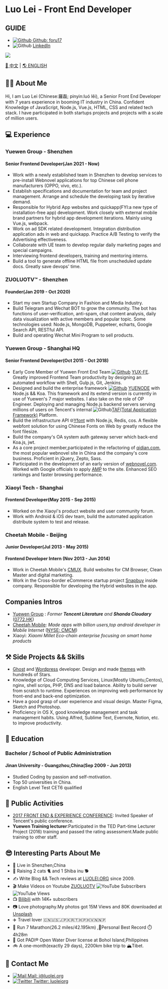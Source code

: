 
# Luo Lei - Front End Developer  

## GUIDE

* [![Github](https://static.is26.com/tmp/icons/github.svg)](https://github.com/foru17)[ Github: foru17](https://github.com/foru17)
* ![Github](https://static.is26.com/tmp/icons/linkedin.svg?ver=1) [LinkedIn](https://www.linkedin.com/in/luoleiorg/)

![](https://komarev.com/ghpvc/?username=foru17e&color=609927&style=flat-square)

[🐼 中文](https://github.com/foru17) | [🌎 ENGLISH](https://github.com/foru17)

## 👨‍🚀 About Me

Hi, I am Luo Lei (Chinese:羅磊; pinyin:luó lěi), a Senior Front End Developer with 7 years experience in booming IT industry in China. Сonfident Knowledge of JavaScript, Node.js, Vue.js, HTML, CSS and related tech stack. I have participated in both startups projects and projects with a scale of million users. 

## 💻 Experience

### Yuewen Group - Shenzhen

#### Senior Frontend Developer(Jan 2021 - Now)

* Work with a newly established team in Shenzhen to develop services to pre-install Webnovel applications for top Chinese cell phone manufacturers (OPPO, vivo, etc.).
* Establish specifications and documentation for team and project management. Arrange and schedule the developing task by iterative demand.
* Responsible for Hybrid App websites and quickapp(FYI:a new type of installation-free app) development. Work closely with external mobile brand partners for hybrid app development iterations. Mainly using Vue.js, webpack.
* Work on ad SDK related development. Integration distribution application ads in web and quickapp. Practice A/B Testing to verify the Advertising effectiveness.
* Collaborate with UE team to develop regular daily marketing pages and special campaigns.
* Interviewing frontend developers, training and mentoring interns.
* Build a tool to generate offline HTML file from unscheduled update docs. Greatly save devops' time.

### ZUOLUOTV™ - Shenzhen

#### Founder(Jan 2019 - Oct 2020)

* Start my own Startup Company in Fashion and Media Industry.
* Build Telegram and Wechat BOT to grow the community. The bot has functions of user-verification, anti-spam, chat content analysis, daily data visualization with active members and popular topic. Some technologies used: Node.js, MongoDB, Puppeteer, echarts, Google Search API, RESTful API.
* Build and operating Wechat Mini Program to sell products.

### Yuewen Group - Shanghai HQ

#### Senior Frontend Developer(Oct 2015 - Oct 2018)
* Early Core Member of Yuewen Front End Team [![Github](https://static.is26.com/tmp/icons/github.svg)](https://github.com/foru17) [YUX-FE](https://github.com/yued-fe). Greatly improved Frontend Team productivity by designing an  automated workflow with Shell, Gulp.js, Git, Jenkins.
* Designed and build the enterprise framework [![Github](https://static.is26.com/tmp/icons/github.svg)](https://github.com/foru17) [YUENODE](https://github.com/yued-fe/yuenode) with Node.js && Koa. This framework and its extend version is currently in use of Yuewen's 7 major websites. I also take on the role of OP Engineer. Deploying and managing Node.js backend servers serving millions of users on Tencent's internal ![Github](https://static.is26.com/tmp/icons/github.svg)[TAF(Total Application Framework)](https://github.com/gamegrd/taf) Platform.
* Build the infrastructure API 🌐[Yfont](https://webfont.yuewen.com/) with Node.js, Redis, cos. A flexible webfont solution for using Chinese Fonts on Web by greatly reduce the font filesize.
* Build the company's OA system auth gateway server which back-end Koa.js, jwt.
* As a core project member,participated in the refactoring of [qidian.com](https://www.qidian.com/), the most popular webnovel site in China and the company's core business. Proficient in jQuery, Zepto, Sass.
* Participated in the development of an early version of [webnovel.com](https://www.webnovel.com/). Worked with Google officials to apply [AMP](https://amp.dev/) to the site. Enhanced SEO rankings and faster browsing performance.

### Xiaoyi Tech - Shanghai
#### Frontend Developer(May 2015 - Sep 2015)
* Worked on the Xiaoyi's product website and user community forum.
* Work with Android & iOS dev team, build the automated application distribute system to test and release.

### Cheetah Mobile - Beijing
#### Junior Developer(Jul 2013 - May 2015)
#### Frontend Developer Intern (Nov 2013 - Jun 2014)

* Work in Cheetah Mobile's [CMUX](https://cmux.cmcm.com/). Build websites for CM Browser, Clean Master and digital marketing.
* Work in the Cross-border eCommerce startup project [Snapbuy](https://apkpure.com/snapbuy-app/com.snapbuy.mobileappmarket) inside company. Responsible for developing the Hybrid websites in the app. 

## Companies Intros
* [Yuewen Group](https://ir.yuewen.com/en/index.html) : *Former **Tencent Literature** and **Shanda Cloudary*** ([0772.HK](https://finance.yahoo.com/quote/0772.HK))
* [Cheetah Mobile](https://www.cmcm.com/en/): *Made apps with billion users,top android developer in Mobile Internet* ([NYSE: CMCM](https://finance.yahoo.com/quote/CMCM))
* Xiaoyi: *Xiaomi Millet Eco-chain enterprise focusing on smart home products*

## ⚒️ Side Projects && Skills

* [Ghost](https://ghost.org/) and [Wordpress]() developer. Design and made [themes](https://github.com/foru17/Yasuko) with hundreds of Stars.
* Knowledge of Cloud Computing Services, Linux(Mostly Ubuntu,Centos), nginx, shell scrips, PHP, DNS and load balance. Ability to build server from scratch to runtime. Experiences on improving web performance by front-end and back-end optimization.
* Have a good grasp of user experience and visual design. Master Figma, Sketch and Photoshop.
* Proficiency in OS X, good knowledge management and task management habits. Using Alfred, Sublime Text, Evernote, Notion, etc. to improve productivity.

## 🏫 Education

### Bachelor / School of Public Administration 

#### Jinan University - Guangzhou,China(Sep 2009 - Jun 2013)
* Studied Coding by passion and self-motivation.
* Top 50 universities in China.
* English Level Test CET6 qualified

## 📢 Public Activities 

* [2017 FRONT END & EXPERIENCE CONFERENCE](https://feexp.org/shenzhen/): Invited Speaker of Tencent's public conference.
* **Yuewen Training lecturer**:Participated in the TED Part-time Lecturer Project (2016) training and passed the rating assessment.Made public training to other staff.

## 😎 Interesting Parts About Me

* 📍 Live in Shenzhen,China
* 🐾 Raising 2 cats 🐈 and 1 Shiba inu 🐕
* ✍️ Write Blog && Tech reviews at [LUOLEI.ORG](https://luolei.org) since 2009.
* 🎬 Make Videos on Youtube [ZUOLUOTV](https://zuoluo.tv/youtube)  ![YouTube Subscribers](https://api.gate.is26.com/youtube-subscribers) ![YouTube Views](https://api.gate.is26.com/youtube-views)
* 📺 [Bilibili](https://zuoluo.tv/bilibili) with 14K+ subscribers
* 📷 Love photography.My photos got 15M Views and 80K downloaded at [Unsplash](https://unsplash.com/@luolei)
* ✈️ Travel lover 🇨🇳🇺🇸🇯🇵🇰🇷🇹🇭🇵🇭🇻🇳🇳🇵
* 🏃 Run 7 Marathon(26.2 miles/42.195km) ,🏅Personal Best Record ⏱️4h28m
* 🤿 Got PADI® Open Water Diver license at Bohol Island,Philippines
* 🚲 A one-month(exactly 29 days), 2200km bike trip to 🏔️Tibet.

## 🤝 Contact Me

* [![Mail](https://static.is26.com/tmp/icons/gmail.svg)](mailto:i@luolei.org)[ Mail: i@luolei.org](mailto:i@luolei.org)
* [![Twitter](https://static.is26.com/tmp/icons/twitter.svg)](https://zuoluo.tv/twitter)[ Twitter: luoleiorg](https://zuoluo.tv/twitter)
